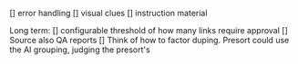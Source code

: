 [] error handling
[] visual clues
[] instruction material

Long term:
[] configurable threshold of how many links require approval
[] Source also QA reports
[] Think of how to factor duping. Presort could use the AI grouping, judging the presort's
